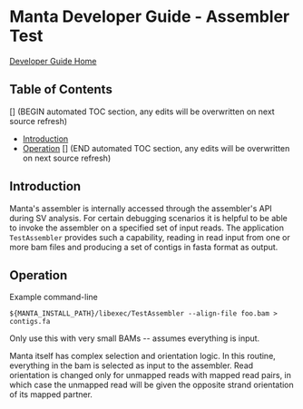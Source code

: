 # Manta Developer Guide - Assembler Test

[Developer Guide Home](README.md)

## Table of Contents
[] (BEGIN automated TOC section, any edits will be overwritten on next source refresh)
* [Introduction](#introduction)
* [Operation](#operation)
[] (END automated TOC section, any edits will be overwritten on next source refresh)

## Introduction

Manta's assembler is internally accessed through the assembler's API during SV analysis. For certain debugging scenarios it is helpful to be able to invoke the assembler on a specified set of input reads. The application `TestAssembler` provides such a capability, reading in read input from one or more bam files and producing a set of contigs in fasta format as output.

## Operation

Example command-line

    ${MANTA_INSTALL_PATH}/libexec/TestAssembler --align-file foo.bam > contigs.fa

Only use this with very small BAMs -- assumes everything is input.

Manta itself has complex selection and orientation logic. In this routine, everything in the bam is selected as input to the assembler. Read orientation is changed only for unmapped reads with mapped read pairs, in which case the unmapped read will be given the opposite strand orientation of its mapped partner.

